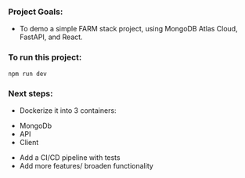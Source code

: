 ### Project Goals:
- To demo a simple FARM stack project, using MongoDB Atlas Cloud, FastAPI, and React.

### To run this project:
`npm run dev`

### Next steps:
- Dockerize it into 3 containers:
* MongoDb
* API
* Client

- Add a CI/CD pipeline with tests
- Add more features/ broaden functionality
